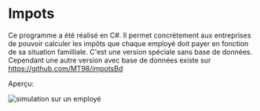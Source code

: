 # Impots

Ce programme a été réalisé en C#. Il permet concrétement aux entreprises de pouvoir calculer les impôts que chaque employé doit payer en fonction de sa situation familliale. C'est une version spéciale sans base de données. Cependant une autre version avec base de données existe sur https://github.com/MT98/impotsBd

Aperçu:    
    
![simulation sur un employé](https://drive.google.com/uc?id=1IRJW6cCjdqSNPyLoUSX8RJCNJsUM-YDC)

